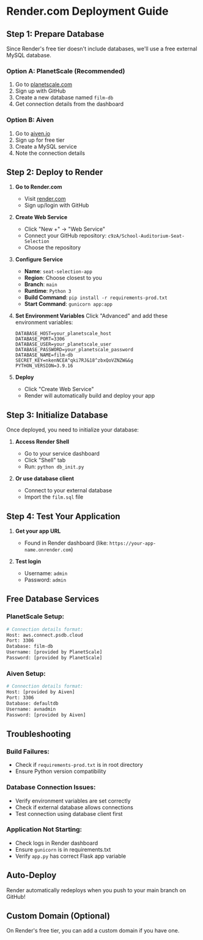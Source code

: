 # Render.com Deployment Guide

## Step 1: Prepare Database

Since Render's free tier doesn't include databases, we'll use a free external MySQL database.

### Option A: PlanetScale (Recommended)
1. Go to [planetscale.com](https://planetscale.com)
2. Sign up with GitHub
3. Create a new database named `film-db`
4. Get connection details from the dashboard

### Option B: Aiven
1. Go to [aiven.io](https://aiven.io)
2. Sign up for free tier
3. Create a MySQL service
4. Note the connection details

## Step 2: Deploy to Render

1. **Go to Render.com**
   - Visit [render.com](https://render.com)
   - Sign up/login with GitHub

2. **Create Web Service**
   - Click "New +" → "Web Service"
   - Connect your GitHub repository: `c9zA/School-Auditorium-Seat-Selection`
   - Choose the repository

3. **Configure Service**
   - **Name**: `seat-selection-app`
   - **Region**: Choose closest to you
   - **Branch**: `main`
   - **Runtime**: `Python 3`
   - **Build Command**: `pip install -r requirements-prod.txt`
   - **Start Command**: `gunicorn app:app`

4. **Set Environment Variables**
   Click "Advanced" and add these environment variables:

   ```
   DATABASE_HOST=your_planetscale_host
   DATABASE_PORT=3306
   DATABASE_USER=your_planetscale_user
   DATABASE_PASSWORD=your_planetscale_password
   DATABASE_NAME=film-db
   SECRET_KEY=nkenNCEA^qki7RJ&18^zbxQoVZNZW&&g
   PYTHON_VERSION=3.9.16
   ```

5. **Deploy**
   - Click "Create Web Service"
   - Render will automatically build and deploy your app

## Step 3: Initialize Database

Once deployed, you need to initialize your database:

1. **Access Render Shell**
   - Go to your service dashboard
   - Click "Shell" tab
   - Run: `python db_init.py`

2. **Or use database client**
   - Connect to your external database
   - Import the `film.sql` file

## Step 4: Test Your Application

1. **Get your app URL**
   - Found in Render dashboard (like: `https://your-app-name.onrender.com`)

2. **Test login**
   - Username: `admin`
   - Password: `admin`

## Free Database Services

### PlanetScale Setup:
```bash
# Connection details format:
Host: aws.connect.psdb.cloud
Port: 3306
Database: film-db
Username: [provided by PlanetScale]
Password: [provided by PlanetScale]
```

### Aiven Setup:
```bash
# Connection details format:
Host: [provided by Aiven]
Port: 3306
Database: defaultdb
Username: avnadmin
Password: [provided by Aiven]
```

## Troubleshooting

### Build Failures:
- Check if `requirements-prod.txt` is in root directory
- Ensure Python version compatibility

### Database Connection Issues:
- Verify environment variables are set correctly
- Check if external database allows connections
- Test connection using database client first

### Application Not Starting:
- Check logs in Render dashboard
- Ensure `gunicorn` is in requirements.txt
- Verify `app.py` has correct Flask app variable

## Auto-Deploy

Render automatically redeploys when you push to your main branch on GitHub!

## Custom Domain (Optional)

On Render's free tier, you can add a custom domain if you have one.
